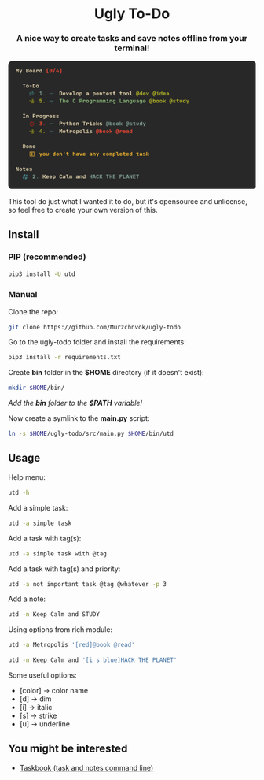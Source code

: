 <h1 align="center">Ugly To-Do</h1>
<h3 align="center">A nice way to create tasks and save notes offline from your terminal!</h3>
<div align="center">
    <img src="https://github.com/Murzchnvok/ugly-todo/blob/main/screenshots/utd.png?raw=true" />
</div>

<p>This tool do just what I wanted it to do, but it's opensource and unlicense, so feel free to create your own version of this.</p>

## Install

### PIP (recommended)

```bash
pip3 install -U utd
```

### Manual

Clone the repo:

```bash
git clone https://github.com/Murzchnvok/ugly-todo
```

Go to the ugly-todo folder and install the requirements:

```bash
pip3 install -r requirements.txt
```

Create **bin** folder in the **$HOME** directory (if it doesn't exist):

```bash
mkdir $HOME/bin/
```

_Add the **bin** folder to the **$PATH** variable!_

Now create a symlink to the **main.py** script:

```bash
ln -s $HOME/ugly-todo/src/main.py $HOME/bin/utd
```

## Usage

Help menu:

```bash
utd -h
```

Add a simple task:

```bash
utd -a simple task
```

Add a task with tag(s):

```bash
utd -a simple task with @tag
```

Add a task with tag(s) and priority:

```bash
utd -a not important task @tag @whatever -p 3
```

Add a note:

```bash
utd -n Keep Calm and STUDY
```

Using options from rich module:

```bash
utd -a Metropolis '[red]@book @read'
```

```bash
utd -n Keep Calm and '[i s blue]HACK THE PLANET'
```

Some useful options:

- [color] -> color name
- [d] -> dim
- [i] -> italic
- [s] -> strike
- [u] -> underline

## You might be interested

- [Taskbook (task and notes command line)](https://github.com/klaussinani/taskbook)
